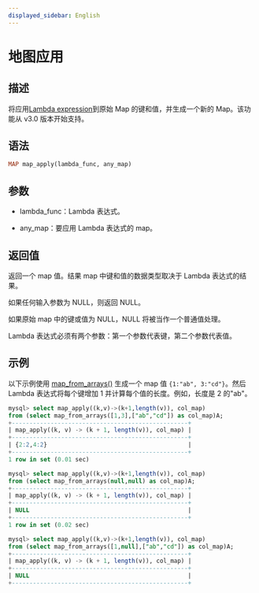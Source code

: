 ```yaml
---
displayed_sidebar: English
---
```


# 地图应用

## 描述

将应用[Lambda expression](../Lambda_expression.md)到原始 Map 的键和值，并生成一个新的 Map。该功能从 v3.0 版本开始支持。

## 语法

```Haskell
MAP map_apply(lambda_func, any_map)
```

## 参数

- lambda_func：Lambda 表达式。

- any_map：要应用 Lambda 表达式的 map。

## 返回值

返回一个 map 值。结果 map 中键和值的数据类型取决于 Lambda 表达式的结果。

如果任何输入参数为 NULL，则返回 NULL。

如果原始 map 中的键或值为 NULL，NULL 将被当作一个普通值处理。

Lambda 表达式必须有两个参数：第一个参数代表键，第二个参数代表值。

## 示例

以下示例使用 [map_from_arrays()](map_from_arrays.md) 生成一个 map 值 `{1:"ab", 3:"cd"}`。然后 Lambda 表达式将每个键增加 1 并计算每个值的长度。例如，长度是 2 的"ab"。

```SQL
mysql> select map_apply((k,v)->(k+1,length(v)), col_map)
from (select map_from_arrays([1,3],["ab","cd"]) as col_map)A;
+--------------------------------------------------+
| map_apply((k, v) -> (k + 1, length(v)), col_map) |
+--------------------------------------------------+
| {2:2,4:2}                                        |
+--------------------------------------------------+
1 row in set (0.01 sec)

mysql> select map_apply((k,v)->(k+1,length(v)), col_map)
from (select map_from_arrays(null,null) as col_map)A;
+--------------------------------------------------+
| map_apply((k, v) -> (k + 1, length(v)), col_map) |
+--------------------------------------------------+
| NULL                                             |
+--------------------------------------------------+
1 row in set (0.02 sec)

mysql> select map_apply((k,v)->(k+1,length(v)), col_map)
from (select map_from_arrays([1,null],["ab","cd"]) as col_map)A;
+--------------------------------------------------+
| map_apply((k, v) -> (k + 1, length(v)), col_map) |
+--------------------------------------------------+
| NULL                                             |
+--------------------------------------------------+
```
